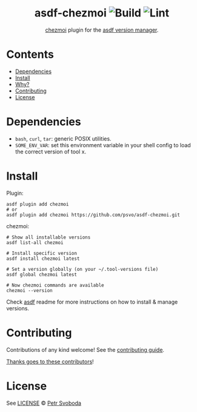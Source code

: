 <div align="center">

# asdf-chezmoi ![Build](https://github.com/psvo/asdf-chezmoi/workflows/Build/badge.svg) ![Lint](https://github.com/psvo/asdf-chezmoi/workflows/Lint/badge.svg)

[chezmoi](https://www.chezmoi.io/) plugin for the [asdf version manager](https://asdf-vm.com).

</div>

# Contents

- [Dependencies](#dependencies)
- [Install](#install)
- [Why?](#why)
- [Contributing](#contributing)
- [License](#license)

# Dependencies

- `bash`, `curl`, `tar`: generic POSIX utilities.
- `SOME_ENV_VAR`: set this environment variable in your shell config to load the correct version of tool x.

# Install

Plugin:

```shell
asdf plugin add chezmoi
# or
asdf plugin add chezmoi https://github.com/psvo/asdf-chezmoi.git
```

chezmoi:

```shell
# Show all installable versions
asdf list-all chezmoi

# Install specific version
asdf install chezmoi latest

# Set a version globally (on your ~/.tool-versions file)
asdf global chezmoi latest

# Now chezmoi commands are available
chezmoi --version
```

Check [asdf](https://github.com/asdf-vm/asdf) readme for more instructions on how to
install & manage versions.

# Contributing

Contributions of any kind welcome! See the [contributing guide](contributing.md).

[Thanks goes to these contributors](https://github.com/psvo/asdf-chezmoi/graphs/contributors)!

# License

See [LICENSE](LICENSE) © [Petr Svoboda](https://github.com/psvo/)
